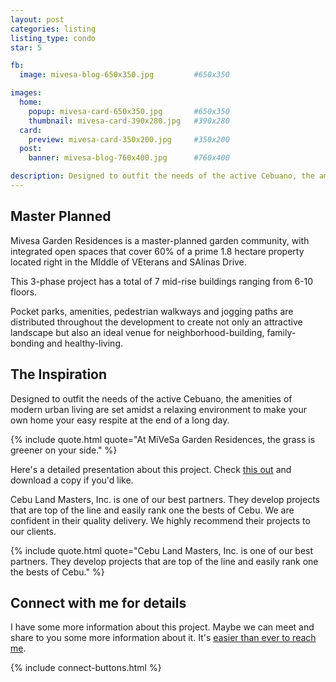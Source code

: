 ```yaml
---
layout: post
categories: listing
listing_type: condo
star: 5

fb:
  image: mivesa-blog-650x350.jpg         #650x350

images:
  home:
    popup: mivesa-card-650x350.jpg       #650x350
    thumbnail: mivesa-card-390x280.jpg   #390x280
  card:
    preview: mivesa-card-350x200.jpg     #350x200
  post:
    banner: mivesa-blog-760x400.jpg      #760x400

description: Designed to outfit the needs of the active Cebuano, the amenities of modern urban living are set amidst a relaxing environment to make your own home your easy respite at the end of a long day.
---
```


## Master Planned

Mivesa Garden Residences is a master-planned garden community, with integrated open spaces that cover 60% of a prime 1.8 hectare property located right in the MIddle of VEterans and SAlinas Drive.


This 3-phase project has a total of 7 mid-rise buildings ranging from 6-10 floors.

Pocket parks, amenities, pedestrian walkways and jogging paths are distributed throughout the development to create not only an attractive landscape but also an ideal venue for neighborhood-building, family-bonding and healthy-living.

## The Inspiration

Designed to outfit the needs of the active Cebuano, the amenities of modern urban living are set amidst a relaxing environment to make your own home your easy respite at the end of a long day.

{% include quote.html quote="At MiVeSa Garden Residences, the grass is greener on your side." %}

Here's a detailed presentation about this project. Check [this out](http://goo.gl/QvdRJH) and download a copy if you'd like.

Cebu Land Masters, Inc. is one of our best partners. They develop projects that are top of the line and easily rank one the bests of Cebu. We are confident in their quality delivery. We highly recommend their projects to our clients.

{% include quote.html quote="Cebu Land Masters, Inc. is one of our best partners. They develop projects that are top of the line and easily rank one the bests of Cebu." %}

## Connect with me for details
I have some more information about this project. Maybe we can meet and share to you some more information about it. It's [easier than ever to reach me](communication).

{% include connect-buttons.html %}

[communication]: https://www.cebuhomepages.com/blog/2015/10/01/how-connect-with-your-broker.html
